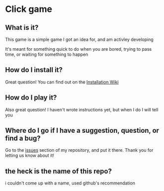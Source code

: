 # Click game

## What is it?

This game is a simple game I got an idea for, and am activley developing

It's meant for something quick to do when you are bored, trying to pass time, or waiting for something to happen

## How do I install it?

Great question! You can find out on the [Installation Wiki](https://github.com/OfficialAwesomeDude/potential-guacamole/wiki/Installation)

## How do I play it?

Also great question! I haven't wrote instructions yet, but when I do I will tell you

## Where do I go if I have a suggestion, question, or find a bug?

Go to the [issues](https://github.com/OfficialAwesomeDude/potential-guacamole/issues) section of my repository, and put it there. Thank you for letting us know about it!

## the heck is the name of this repo?

i couldn't come up with a name, used github's recommendation
